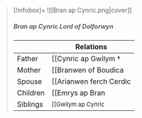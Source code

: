 > [!infobox]+
> ![[Bran ap Cynric.png|cover]]
> ##### Bran ap Cynric Lord of Dolforwyn 
> || Relations   |
> | ---- | ---- |
> | Father | [[Cynric ap Gwilym †|Cynric ap Gwilym †]] |
> | Mother | [[Branwen of Boudica|Branwen of Boudica]] |
> | Spouse | [[Arianwen ferch Cerdic|Arianwen ferch Cerdic]] |
> | Children| [[Emrys ap Bran|Emrys ap Bran]], [[Seren ferch Arianwen|Seren ferch Arianwen]] |
> | Siblings | <small>[[Gwilym ap Cynric|Gwilym ap Cynric]] (younger sister), [[Elowen ferch Branwen †|Elowen ferch Branwen †]] (younger sister)</small> |